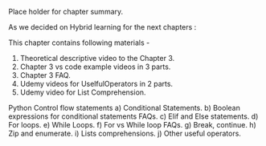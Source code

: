 Place holder for chapter summary.

As we decided on Hybrid learning for the next chapters :

This chapter contains following materials -

1. Theoretical descriptive video to the Chapter 3.
2. Chapter 3 vs code example videos in 3 parts.
3. Chapter 3 FAQ.
4. Udemy videos for UselfulOperators in 2 parts.
5. Udemy video for List Comprehension.

Python Control flow statements
a) Conditional Statements.
b) Boolean expressions for conditional statements FAQs.
c) Elif and Else statements.
d) For loops.
e) While Loops.
f) For vs While loop FAQs.
g) Break, continue.
h) Zip and enumerate.
i) Lists comprehensions.
j) Other useful operators.

